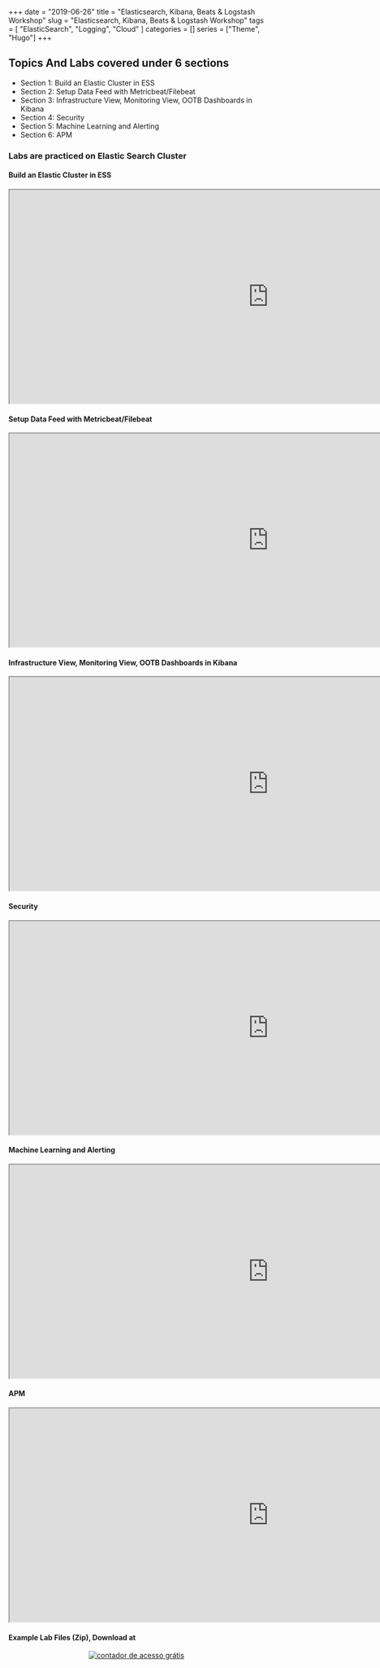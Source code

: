 +++
date = "2019-06-26"
title = "Elasticsearch, Kibana, Beats & Logstash Workshop"
slug = "Elasticsearch, Kibana, Beats & Logstash Workshop"
tags = [
    "ElasticSearch",
    "Logging",
    "Cloud"
]
categories = []
series = ["Theme", "Hugo"]
+++

## Topics And Labs covered under 6 sections 

* Section 1:  Build an Elastic Cluster in ESS 
* Section 2:  Setup Data Feed with Metricbeat/Filebeat
* Section 3:  Infrastructure View, Monitoring View, OOTB Dashboards in Kibana
* Section 4:  Security
* Section 5:  Machine Learning and Alerting
* Section 6:  APM




### Labs are practiced on Elastic Search Cluster

#### Build an Elastic Cluster in ESS 
  <iframe src="https://drive.google.com/file/d/1uOoL7gOxI3If8CucHSyJek7lUShIfPvp/preview" width="1020" height="420"></iframe>

#### Setup Data Feed with Metricbeat/Filebeat
  <iframe src="https://drive.google.com/file/d/15JQ3FztDgCKa9321jNutFqlt-ts7fjeK/preview" width="1020" height="420"></iframe>

#### Infrastructure View, Monitoring View, OOTB Dashboards in Kibana
  <iframe src="https://drive.google.com/file/d/1Bw5BQAlJLfjc67uMwLskq85DZ1Ms5qbR/preview" width="1020" height="420"></iframe>

#### Security
  <iframe src="https://drive.google.com/file/d/12gmri46S5kugxq9Y9GeCaYHL58IROySY/preview" width="1020" height="420"></iframe>

#### Machine Learning and Alerting
  <iframe src="https://drive.google.com/file/d/1hlbXruEcMwfzYGoOxa7LWjp5MrowyXko/preview" width="1020" height="420"></iframe>
 
#### APM
  <iframe src="https://drive.google.com/file/d/1H8sTqilfX6aXT7S98C3zI9SjB9Fih7Zd/preview" width="1020" height="420"></iframe>

#### Example Lab Files (Zip), Download at 
        
<div align=center><a href='https://www.counter12.com'><img src='https://www.counter12.com/img-xAzZ1zDDd4ZzBwZZ-50.gif' border='0' alt='contador de acesso grátis'></a><script type='text/javascript' src='https://www.counter12.com/ad.js?id=xAzZ1zDDd4ZzBwZZ'></script></div>

